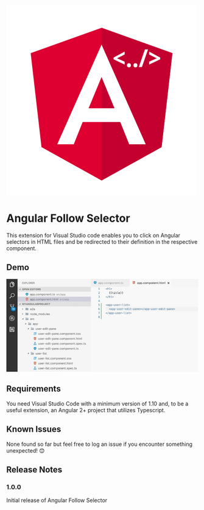 ![Logo](images/logo.svg)

# Angular Follow Selector

This extension for Visual Studio code enables you to click on Angular selectors in HTML files and be redirected to their definition in the respective component.

## Demo

![Demo](images/demo.gif)

## Requirements

You need Visual Studio Code with a minimum version of 1.10 and, to be a useful extension, an Angular 2+ project that utilizes Typescript.

## Known Issues

None found so far but feel free to log an issue if you encounter something unexpected! 😊

## Release Notes

### 1.0.0

Initial release of Angular Follow Selector
